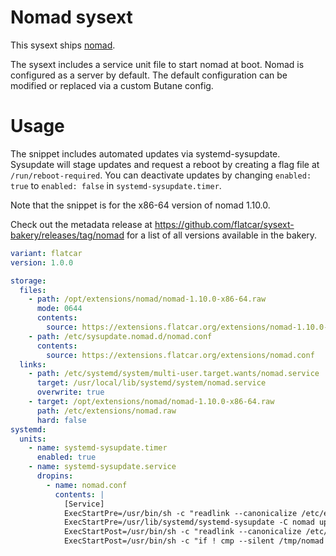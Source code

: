 #  Nomad sysext

This sysext ships [nomad](https://github.com/hashicorp/nomad).

The sysext includes a service unit file to start nomad at boot.
Nomad is configured as a server by default.
The default configuration can be modified or replaced via a custom Butane config.

# Usage

The snippet includes automated updates via systemd-sysupdate.
Sysupdate will stage updates and request a reboot by creating a flag file at `/run/reboot-required`.
You can deactivate updates by changing `enabled: true` to `enabled: false` in `systemd-sysupdate.timer`.

Note that the snippet is for the x86-64 version of nomad 1.10.0.

Check out the metadata release at https://github.com/flatcar/sysext-bakery/releases/tag/nomad for a list of all versions available in the bakery.

```yaml
variant: flatcar
version: 1.0.0

storage:
  files:
    - path: /opt/extensions/nomad/nomad-1.10.0-x86-64.raw
      mode: 0644
      contents:
        source: https://extensions.flatcar.org/extensions/nomad-1.10.0-x86-64.raw
    - path: /etc/sysupdate.nomad.d/nomad.conf
      contents:
        source: https://extensions.flatcar.org/extensions/nomad.conf
  links:
    - path: /etc/systemd/system/multi-user.target.wants/nomad.service
      target: /usr/local/lib/systemd/system/nomad.service
      overwrite: true
    - target: /opt/extensions/nomad/nomad-1.10.0-x86-64.raw
      path: /etc/extensions/nomad.raw
      hard: false
systemd:
  units:
    - name: systemd-sysupdate.timer
      enabled: true
    - name: systemd-sysupdate.service
      dropins:
        - name: nomad.conf
          contents: |
            [Service]
            ExecStartPre=/usr/bin/sh -c "readlink --canonicalize /etc/extensions/nomad.raw > /tmp/nomad"
            ExecStartPre=/usr/lib/systemd/systemd-sysupdate -C nomad update
            ExecStartPost=/usr/bin/sh -c "readlink --canonicalize /etc/extensions/nomad.raw > /tmp/nomad-new"
            ExecStartPost=/usr/bin/sh -c "if ! cmp --silent /tmp/nomad /tmp/nomad-new; then touch /run/reboot-required; fi"
```
